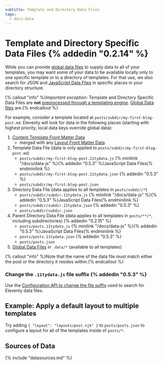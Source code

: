 ```yaml
---
subtitle: Template and Directory Data Files
tags:
  - docs-data
---
```

# Template and Directory Specific Data Files {% addedin "0.2.14" %}

While you can provide [global data files](/docs/data-global/) to supply data to all of your templates, you may want some of your data to be available locally only to one specific template or to a directory of templates. For that use, we also search for JSON and [JavaScript Data Files](/docs/data-js/) in specific places in your directory structure.

{% callout "info" %}<em>Important exception:</em> Template and Directory Specific Data Files are <strong>not</strong> <a href="/docs/data-preprocessing/">preprocessed through a templating engine</a>. <a href="/docs/data-global/">Global Data files</a> are.{% endcallout %}

For example, consider a template located at `posts/subdir/my-first-blog-post.md`. Eleventy will look for data in the following places (starting with highest priority, local data keys override global data):

1. [Content Template Front Matter Data](/docs/data-frontmatter/)
    * merged with any [Layout Front Matter Data](/docs/layouts/#front-matter-data-in-layouts)
1. Template Data File (data is only applied to `posts/subdir/my-first-blog-post.md`)
    * `posts/subdir/my-first-blog-post.11tydata.js` {% minilink "/docs/data-js" %}{% addedin "0.5.3" %}JavaScript Data Files{% endminilink %}
    * `posts/subdir/my-first-blog-post.11tydata.json` {% addedin "0.5.3" %}
    * `posts/subdir/my-first-blog-post.json`
1. Directory Data File (data applies to all templates in `posts/subdir/*`)
    * `posts/subdir/subdir.11tydata.js` {% minilink "/docs/data-js" %}{% addedin "0.5.3" %}JavaScript Data Files{% endminilink %}
    * `posts/subdir/subdir.11tydata.json` {% addedin "0.5.3" %}
    * `posts/subdir/subdir.json`
1. Parent Directory Data File (data applies to all templates in `posts/**/*`, including subdirectories) {% addedin "0.2.15" %}
    * `posts/posts.11tydata.js` {% minilink "/docs/data-js" %}{% addedin "0.5.3" %}JavaScript Data Files{% endminilink %}
    * `posts/posts.11tydata.json` {% addedin "0.5.3" %}
    * `posts/posts.json`
1. [Global Data Files](/docs/data-global/) in `_data/*` (available to all templates)

{% callout "info" %}Note that the name of the data file must match either the post or the directory it resides within.{% endcallout %}

### Change the `.11tydata.js` file suffix {% addedin "0.5.3" %}

Use the [Configuration API to change the file suffix](/docs/config/#change-file-suffix-for-template-and-directory-data-files) used to search for Eleventy data files.

## Example: Apply a default layout to multiple templates

Try adding `{ "layout": "layouts/post.njk" }` to `posts/posts.json` to configure a layout for all of the templates inside of `posts/*`.

## Sources of Data

{% include "datasources.md" %}
